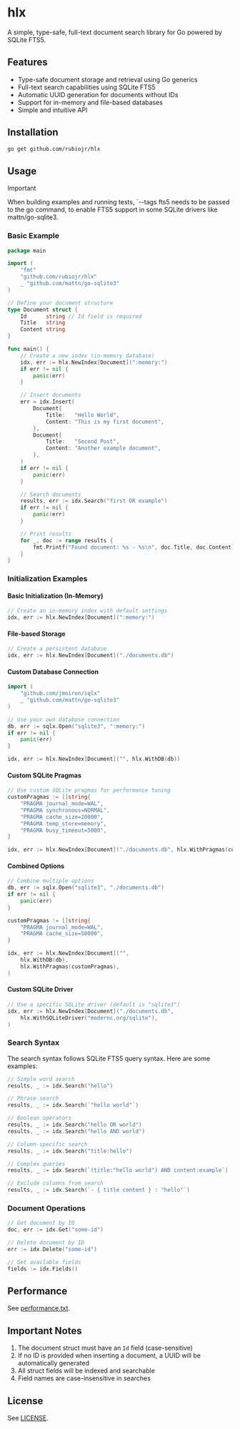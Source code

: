 # hlx

A simple, type-safe, full-text document search library for Go powered by SQLite FTS5.

## Features

- Type-safe document storage and retrieval using Go generics
- Full-text search capabilities using SQLite FTS5
- Automatic UUID generation for documents without IDs
- Support for in-memory and file-based databases
- Simple and intuitive API

## Installation

```bash
go get github.com/rubiojr/hlx
```

## Usage

>[!IMPORTANT]
> When building examples and running tests, `--tags fts5 needs to be passed to the go command, to enable FTS5 support in some SQLite drivers like mattn/go-sqlite3.

### Basic Example

```go
package main

import (
    "fmt"
    "github.com/rubiojr/hlx"
    _ "github.com/mattn/go-sqlite3"
)

// Define your document structure
type Document struct {
    Id      string // Id field is required
    Title   string
    Content string
}

func main() {
    // Create a new index (in-memory database)
    idx, err := hlx.NewIndex[Document](":memory:")
    if err != nil {
        panic(err)
    }

    // Insert documents
    err = idx.Insert(
        Document{
            Title:   "Hello World",
            Content: "This is my first document",
        },
        Document{
            Title:   "Second Post",
            Content: "Another example document",
        },
    )
    if err != nil {
        panic(err)
    }

    // Search documents
    results, err := idx.Search("first OR example")
    if err != nil {
        panic(err)
    }

    // Print results
    for _, doc := range results {
        fmt.Printf("Found document: %s - %s\n", doc.Title, doc.Content)
    }
}
```

### Initialization Examples

#### Basic Initialization (In-Memory)
```go
// Create an in-memory index with default settings
idx, err := hlx.NewIndex[Document](":memory:")
```

#### File-based Storage
```go
// Create a persistent database
idx, err := hlx.NewIndex[Document]("./documents.db")
```

#### Custom Database Connection
```go
import (
    "github.com/jmoiron/sqlx"
    _ "github.com/mattn/go-sqlite3"
)

// Use your own database connection
db, err := sqlx.Open("sqlite3", ":memory:")
if err != nil {
    panic(err)
}

idx, err := hlx.NewIndex[Document]("", hlx.WithDB(db))
```

#### Custom SQLite Pragmas
```go
// Use custom SQLite pragmas for performance tuning
customPragmas := []string{
    "PRAGMA journal_mode=WAL",
    "PRAGMA synchronous=NORMAL",
    "PRAGMA cache_size=20000",
    "PRAGMA temp_store=memory",
    "PRAGMA busy_timeout=5000",
}

idx, err := hlx.NewIndex[Document]("./documents.db", hlx.WithPragmas(customPragmas))
```

#### Combined Options
```go
// Combine multiple options
db, err := sqlx.Open("sqlite3", "./documents.db")
if err != nil {
    panic(err)
}

customPragmas := []string{
    "PRAGMA journal_mode=WAL",
    "PRAGMA cache_size=50000",
}

idx, err := hlx.NewIndex[Document]("", 
    hlx.WithDB(db),
    hlx.WithPragmas(customPragmas),
)
```

#### Custom SQLite Driver
```go
// Use a specific SQLite driver (default is "sqlite3")
idx, err := hlx.NewIndex[Document]("./documents.db", 
    hlx.WithSQLiteDriver("modernc.org/sqlite"),
)
```

### Search Syntax

The search syntax follows SQLite FTS5 query syntax. Here are some examples:

```go
// Simple word search
results, _ := idx.Search("hello")

// Phrase search
results, _ := idx.Search(`"hello world"`)

// Boolean operators
results, _ := idx.Search("hello OR world")
results, _ := idx.Search("hello AND world")

// Column-specific search
results, _ := idx.Search("title:hello")

// Complex queries
results, _ := idx.Search(`(title:"hello world") AND content:example`)

// Exclude columns from search
results, _ := idx.Search(`- { title content } : "hello"`)
```

### Document Operations

```go
// Get document by ID
doc, err := idx.Get("some-id")

// Delete document by ID
err := idx.Delete("some-id")

// Get available fields
fields := idx.Fields()
```

## Performance

See [performance.txt](/performance.txt).

## Important Notes

1. The document struct must have an `Id` field (case-sensitive)
2. If no ID is provided when inserting a document, a UUID will be automatically generated
3. All struct fields will be indexed and searchable
4. Field names are case-insensitive in searches

## License

See [LICENSE](/LICENSE).
